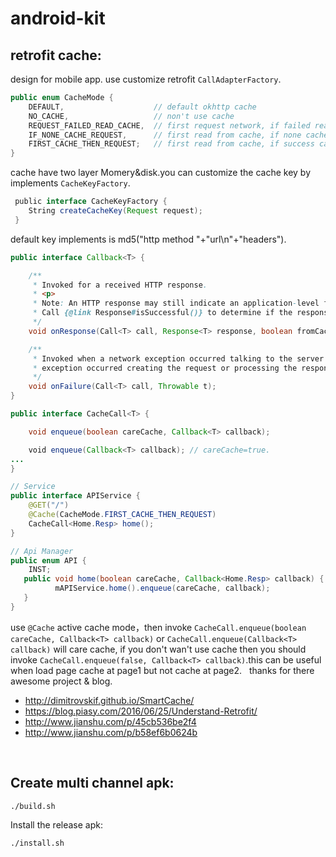 android-kit
===========================

## retrofit cache:

design for mobile app. use customize retrofit `CallAdapterFactory`.

```java
public enum CacheMode {
    DEFAULT,                    // default okhttp cache
    NO_CACHE,                   // non't use cache
    REQUEST_FAILED_READ_CACHE,  // first request network, if failed read from cache
    IF_NONE_CACHE_REQUEST,      // first read from cache, if none cache then request network
    FIRST_CACHE_THEN_REQUEST;   // first read from cache, if success callback,then request network if content change refresh cache and invoke call back,so this mode may callback twice.
}
```

cache have two layer Momery&disk.you can customize the cache key by implements `CacheKeyFactory`.

```java
 public interface CacheKeyFactory {
    String createCacheKey(Request request);
 }
```

default key implements is md5("http method "+"url\n"+"headers").

```java
public interface Callback<T> {

    /**
     * Invoked for a received HTTP response.
     * <p>
     * Note: An HTTP response may still indicate an application-level failure such as a 404 or 500.
     * Call {@link Response#isSuccessful()} to determine if the response indicates success.
     */
    void onResponse(Call<T> call, Response<T> response, boolean fromCache);

    /**
     * Invoked when a network exception occurred talking to the server or when an unexpected
     * exception occurred creating the request or processing the response.
     */
    void onFailure(Call<T> call, Throwable t);
}

public interface CacheCall<T> {

    void enqueue(boolean careCache, Callback<T> callback);

    void enqueue(Callback<T> callback); // careCache=true.
...
}

// Service
public interface APIService {
    @GET("/")
    @Cache(CacheMode.FIRST_CACHE_THEN_REQUEST)
    CacheCall<Home.Resp> home();
}

// Api Manager
public enum API {
    INST;
   public void home(boolean careCache, Callback<Home.Resp> callback) {
          mAPIService.home().enqueue(careCache, callback);
   }
}
```

use `@Cache` active cache mode，then invoke `CacheCall.enqueue(boolean careCache, Callback<T> callback)` or `CacheCall.enqueue(Callback<T> callback)` will care cache, if you don't wan't use cache then you should invoke `CacheCall.enqueue(false, Callback<T> callback)`.this can be useful when load page cache at page1 but not cache at page2.
 
thanks for there awesome project & blog.

- http://dimitrovskif.github.io/SmartCache/
- https://blog.piasy.com/2016/06/25/Understand-Retrofit/
- http://www.jianshu.com/p/45cb536be2f4
- http://www.jianshu.com/p/b58ef6b0624b

 
## Create multi channel apk:

```shell
./build.sh
```

Install the release apk:

```shell
./install.sh
```
